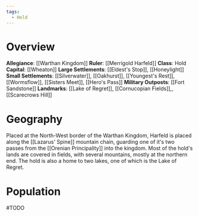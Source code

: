 ```yaml
---
tags:
  - Hold
---
```

# Overview
**Allegiance**: [[Warthan Kingdom]]
**Ruler**: [[Merrigold Harfeld]]
**Class**: Hold
**Capital**: [[Wheaton]]
**Large Settlements**: [[Eldest's Stop]], [[Honeylight]]
**Small Settlements**: [[Silverwater]], [[Oakhurst]], [[Youngest's Rest]], [[Wormsflow]], [[Sisters Meet]], [[Hero's Pass]]
**Military Outposts**: [[Fort Sandstone]]
**Landmarks**: [[Lake of Regret]], [[Cornucopian Fields]],, [[Scarecrows Hill]]

# Geography
Placed at the North-West border of the Warthan Kingdom, Harfeld is placed along the [[Lazarus' Spine]] mountain chain, guarding one of it's two passes from the [[Orenian Principality]] into the kingdom.
Most of the hold's lands are covered in fields, with several mountains, mostly at the northern end. The hold is also a home to two lakes, one of which is the Lake of Regret.

# Population
#TODO 